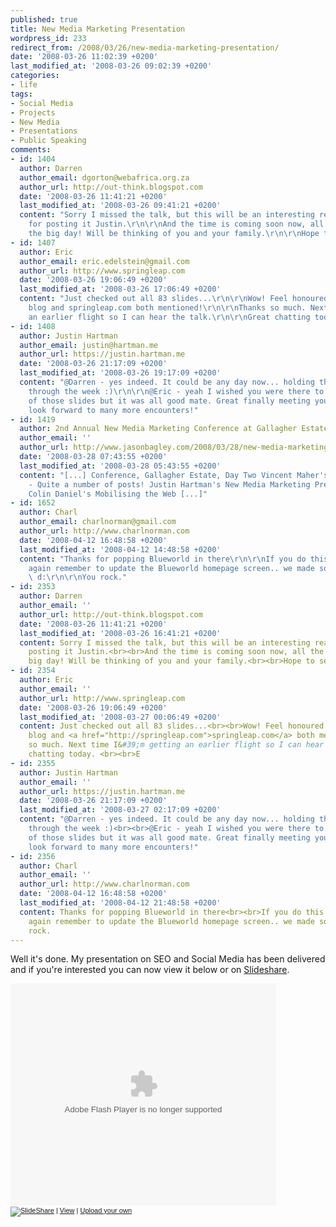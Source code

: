 ```yaml
---
published: true
title: New Media Marketing Presentation
wordpress_id: 233
redirect_from: /2008/03/26/new-media-marketing-presentation/
date: '2008-03-26 11:02:39 +0200'
last_modified_at: '2008-03-26 09:02:39 +0200'
categories:
- life
tags:
- Social Media
- Projects
- New Media
- Presentations
- Public Speaking
comments:
- id: 1404
  author: Darren
  author_email: dgorton@webafrica.org.za
  author_url: http://out-think.blogspot.com
  date: '2008-03-26 11:41:21 +0200'
  last_modified_at: '2008-03-26 09:41:21 +0200'
  content: "Sorry I missed the talk, but this will be an interesting read, thanks
    for posting it Justin.\r\n\r\nAnd the time is coming soon now, all the best for
    the big day! Will be thinking of you and your family.\r\n\r\nHope to see you soon."
- id: 1407
  author: Eric
  author_email: eric.edelstein@gmail.com
  author_url: http://www.springleap.com
  date: '2008-03-26 19:06:49 +0200'
  last_modified_at: '2008-03-26 17:06:49 +0200'
  content: "Just checked out all 83 slides...\r\n\r\nWow! Feel honoured. My EricEdelstein.com
    blog and springleap.com both mentioned!\r\n\r\nThanks so much. Next time I'm getting
    an earlier flight so I can hear the talk.\r\n\r\nGreat chatting today. \r\n\r\nE"
- id: 1408
  author: Justin Hartman
  author_email: justin@hartman.me
  author_url: https://justin.hartman.me
  date: '2008-03-26 21:17:09 +0200'
  last_modified_at: '2008-03-26 19:17:09 +0200'
  content: "@Darren - yes indeed. It could be any day now... holding thumbs I get
    through the week :)\r\n\r\n@Eric - yeah I wished you were there to hear the context
    of those slides but it was all good mate. Great finally meeting you today and
    look forward to many more encounters!"
- id: 1419
  author: 2nd Annual New Media Marketing Conference at Gallagher Estate | JasonBagley.com
  author_email: ''
  author_url: http://www.jasonbagley.com/2008/03/28/new-media-marketing-conference/
  date: '2008-03-28 07:43:55 +0200'
  last_modified_at: '2008-03-28 05:43:55 +0200'
  content: "[...] Conference, Gallagher Estate, Day Two Vincent Maher's coverage
    - Quite a number of posts! Justin Hartman's New Media Marketing Presentation
    Colin Daniel's Mobilising the Web [...]"
- id: 1652
  author: Charl
  author_email: charlnorman@gmail.com
  author_url: http://www.charlnorman.com
  date: '2008-04-12 16:48:58 +0200'
  last_modified_at: '2008-04-12 14:48:58 +0200'
  content: "Thanks for popping Blueworld in there\r\n\r\nIf you do this presentation
    again remember to update the Blueworld homepage screen.. we made some changes
    \ d:\r\n\r\nYou rock."
- id: 2353
  author: Darren
  author_email: ''
  author_url: http://out-think.blogspot.com
  date: '2008-03-26 11:41:21 +0200'
  last_modified_at: '2008-03-26 16:41:21 +0200'
  content: Sorry I missed the talk, but this will be an interesting read, thanks for
    posting it Justin.<br><br>And the time is coming soon now, all the best for the
    big day! Will be thinking of you and your family.<br><br>Hope to see you soon.
- id: 2354
  author: Eric
  author_email: ''
  author_url: http://www.springleap.com
  date: '2008-03-26 19:06:49 +0200'
  last_modified_at: '2008-03-27 00:06:49 +0200'
  content: Just checked out all 83 slides...<br><br>Wow! Feel honoured. My <a href="http://EricEdelstein.com">EricEdelstein.com</a>
    blog and <a href="http://springleap.com">springleap.com</a> both mentioned!<br><br>Thanks
    so much. Next time I&#39;m getting an earlier flight so I can hear the talk.<br><br>Great
    chatting today. <br><br>E
- id: 2355
  author: Justin Hartman
  author_email: ''
  author_url: https://justin.hartman.me
  date: '2008-03-26 21:17:09 +0200'
  last_modified_at: '2008-03-27 02:17:09 +0200'
  content: "@Darren - yes indeed. It could be any day now... holding thumbs I get
    through the week :)<br><br>@Eric - yeah I wished you were there to hear the context
    of those slides but it was all good mate. Great finally meeting you today and
    look forward to many more encounters!"
- id: 2356
  author: Charl
  author_email: ''
  author_url: http://www.charlnorman.com
  date: '2008-04-12 16:48:58 +0200'
  last_modified_at: '2008-04-12 21:48:58 +0200'
  content: Thanks for popping Blueworld in there<br><br>If you do this presentation
    again remember to update the Blueworld homepage screen.. we made some changes  d:<br><br>You
    rock.
---
```

Well it's done. My presentation on SEO and Social Media has been delivered and if you're interested you can now view it below or on <a href="http://www.slideshare.net/justinhartman/new-media-marketing-2008-presentation-321299">Slideshare</a>.
<div style="width:425px;text-align:left" id="__ss_321299"><object style="margin:0px" width="425" height="355"><param name="movie" value="http://static.slideshare.net/swf/ssplayer2.swf?doc=new-media-marketing-2008-presentation-1206474097100920-2"/><param name="allowFullScreen" value="true"/><param name="allowScriptAccess" value="always"/><embed src="http://static.slideshare.net/swf/ssplayer2.swf?doc=new-media-marketing-2008-presentation-1206474097100920-2" type="application/x-shockwave-flash" allowscriptaccess="always" allowfullscreen="true" width="425" height="355"></embed></object>
<div style="font-size:11px;font-family:tahoma,arial;height:26px;padding-top:2px;"><a href="http://www.slideshare.net/?src=embed"><img src="http://static.slideshare.net/swf/logo_embd.png" style="border:0px none;margin-bottom:-5px" alt="SlideShare"/></a> | <a href="http://www.slideshare.net/justinhartman/new-media-marketing-2008-presentation-321299?src=embed" title="View 'New Media Marketing 2008 Presentation' on SlideShare">View</a> | <a href="http://www.slideshare.net/upload?src=embed">Upload your own</a></div>
</div>

